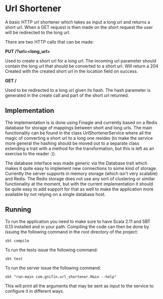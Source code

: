 Url Shortener
========

A basic HTTP url shortener which takes as input a long url and returns a short url.
When a GET request is then made on the short request the user will be redirected
to the long url.

There are two HTTP calls that can be made:

**PUT /?url=<long_url>**


Used to create a short url for a long url. The incoming url parameter should contain
the long url that should be converted to a short url. Will return a 204 Created with
the created short url in the location field on success.

**GET /<hash>**

Used to be redirected to a long url given its hash. The hash parameter is generated
in the create call and part of the short url returned.

Implementation
---------------
The implementation is is done using Finagle and currently based on a Redis database
for storage of mappings between short and long urls. The main functionality can
be found in the class UrlShortenerService where all the magic of converting a short
url to a long one resides (to make the service more general the hashing should be
moved out to a separate class extending a trait with a method for the transformation,
but this is left as an exercise to the reader :)).

The database interface was made generic via the Database trait which makes it quite
easy to implement new connections to some kind of storage. Currently the server
supports in memory storage (which isn't very scalable) and Redis. The Redis storage
does not use any sort of clustering or similar functionality at the moment, but with
the current implementation it should be quite easy to add support for that as well to
make the application more available by not relying on a single database host.

Running
-----------------
To run the application you need to make sure to have Scala 2.11 and SBT 0.13 installed
and in your path. Compiling the code can then be done by issuing the following command
in the root directory of the project:

```
sbt compile
```

To run the tests issue the following command:

```
sbt test
```

To run the server issue the following command:

```
sbt "run-main com.gnifin.url_shortener.Main --help"
```

This will print all the arguments that may be sent as input to the service to configure
it in different ways.
